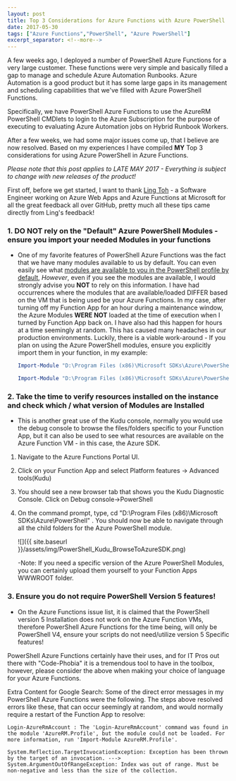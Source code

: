 ```yaml
---
layout: post
title: Top 3 Considerations for Azure Functions with Azure PowerShell
date: 2017-05-30
tags: ["Azure Functions","PowerShell", "Azure PowerShell"]
excerpt_separator: <!--more-->
---
```


A few weeks ago, I deployed a number of PowerShell Azure Functions for a very large customer. These functions were very simple and basically filled a gap to manage and schedule Azure Automation Runbooks. Azure Automation is a good product but it has some large gaps in its management and scheduling capabilities that we've filled with Azure PowerShell Functions.

Specifically, we have PowerShell Azure Functions to use the AzureRM PowerShell CMDlets to login to the Azure Subscription for the purpose of executing to evaluating Azure Automation jobs on Hybrid Runbook Workers.

After a few weeks, we had some major issues come up, that I believe are now resolved. Based on my experiences I have compiled **MY** Top 3 considerations for using Azure PowerShell in Azure Functions.

*Please note that this post applies to LATE MAY 2017 - Everything is subject to change with new releases of the product!*

<!--more-->

First off, before we get started, I want to thank <a href="https://twitter.com/ling_toh" target="_blank">Ling Toh</a> - a Software Engineer working on Azure Web Apps and Azure Functions at Microsoft for all the great feedback all over GitHub, pretty much all these tips came directly from Ling's feedback!


### 1. **DO NOT rely on the "Default" Azure PowerShell Modules - ensure you import your needed Modules in your functions** ###
- One of my favorite features of PowerShell Azure Functions was the fact that we have many modules available to us by default. You can even easily see what <a href="https://blogs.msdn.microsoft.com/powershell/2017/02/24/using-powershell-modules-in-azure-functions/" target="_blank">modules are available to you in the PowerShell profile by default</a>, *However*, even if you see the modules are available, I would strongly advise you **NOT** to rely on this information. I have had occurrences where the modules that are available/loaded DIFFER based on the VM that is being used be your Azure Functions. In my case, after turning off my Function App for an hour during a maintenance window, the Azure Modules **WERE NOT** loaded at the time of execution when I turned by Function App back on. I have also had this happen for hours at a time seemingly at random. This has caused many headaches in our production environments. Luckily, there is a viable work-around - If you plan on using the Azure PowerShell modules, ensure you explicitly import them in your function, in my example:
     
    ```powershell
    Import-Module "D:\Program Files (x86)\Microsoft SDKs\Azure\PowerShell\ResourceManager\AzureResourceManager\AzureRM.Profile\AzureRM.Profile.psd1" -Global;

    Import-Module "D:\Program Files (x86)\Microsoft SDKs\Azure\PowerShell\ResourceManager\AzureResourceManager\AzureRM.Automation\AzureRM.Automation.psd1" -Global;
    ```
    
     
### 2. **Take the time to verify resources installed on the instance and check which / what version of Modules are Installed** ###
- This is another great use of the Kudu console, normally you would use the debug console to browse the files/folders specific to your Function App, but it can also be used to see what resources are available on the Azure Function VM - in this case, the Azure SDK.
    
1. Navigate to the Azure Functions Portal UI.
2. Click on your Function App and select Platform features -> Advanced tools(Kudu)
3. You should see a new browser tab that shows you the Kudu Diagnostic Console. Click on Debug console->PowerShell
4. On the command prompt, type, cd "D:\Program Files (x86)\Microsoft SDKs\Azure\PowerShell" . You should now be able to navigate through all the child folders for the Azure PowerShell module.
    
    ![]({{ site.baseurl }}/assets/img/PowerShell_Kudu_BrowseToAzureSDK.png)

    -Note: If you need a specific version of the Azure PowerShell Modules, you can certainly upload them yourself to your Function Apps WWWROOT folder.
        

### 3. **Ensure you do not require PowerShell Version 5 features!** ###
   - On the Azure Functions issue list, it is claimed that the PowerShell version 5 Installation does not work on the Azure Function VMs, therefore PowerShell Azure Functions for the time being, will only be PowerShell V4, ensure your scripts do not need/utilize version 5 Specific features!



PowerShell Azure Functions certainly have their uses, and for IT Pros out there with "Code-Phobia" it is a tremendous tool to have in the toolbox, however, please consider the above when making your choice of language for your Azure Functions.


Extra Content for Google Search: Some of the direct error messages in my PowerShell Azure Functions were the following. The steps above resolved errors like these, that can occur seemingly at random, and would normally require a restart of the Function App to resolve:

`
Login-AzureRmAccount : The 'Login-AzureRmAccount' command was found in the module 'AzureRM.Profile', but the module could not be loaded. For more information, run 'Import-Module AzureRM.Profile'.
`

`
System.Reflection.TargetInvocationException: Exception has been thrown by the target of an invocation. ---> System.ArgumentOutOfRangeException: Index was out of range. Must be non-negative and less than the size of the collection.
`


